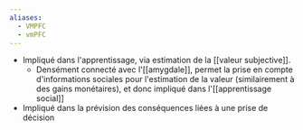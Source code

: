 ```yaml
---
aliases:
  - VMPFC
  - vmPFC
---
```

- Impliqué dans l'apprentissage, via estimation de la [[valeur subjective]].
	- Densément connecté avec l'[[amygdale]], permet la prise en compte d'informations sociales pour l'estimation de la valeur (similairement à des gains monétaires), et donc impliqué dans l'[[apprentissage social]] 
- Impliqué dans la prévision des conséquences liées à une prise de décision